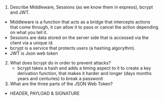 <!-- Answers to the Short Answer Essay Questions go here -->

1.  Describe Middleware, Sessions (as we know them in express), bcrypt and JWT.
 - Middleware is a function that acts as a bridge that intercepts actions that come through, it can allow it to pass or cancel the action depending on what you tell it.
  - Sessions are data stored on the server side that is accessed via the client via a unique id.
  - bcrypt is a service that protects users (a hashing algorythm).
  - JWT is Json web token
2.  What does bcrypt do in order to prevent attacks?
    - bcrypt takes a hash and adds a timing aspect to it to create a key derivation function, that makes it harder and longer (days months years and centuries) to break a password
3.  What are the three parts of the JSON Web Token?
 - HEADER, PAYLOAD & SIGNATURE